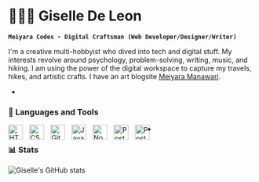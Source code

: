 # 👩🏻‍💻 Giselle De Leon

**`Meiyara Codes - Digital Craftsman (Web Developer/Designer/Writer)`**

I'm a creative multi-hobbyist who dived into tech and digital stuff. My interests revolve around psychology, problem-solving, writing, music, and hiking. I am using the power of the digital workspace to capture my travels, hikes, and artistic crafts. I have an art blogsite <a href="https://meiyara.art.blog/">Meiyara Manawari</a>.

-

### 🧰 Languages and Tools
<img align="left" alt="HTML" width="30px" style="padding-right:10px;" src="https://cdn.jsdelivr.net/gh/devicons/devicon@latest/icons/html5/html5-original.svg" />
<img align="left" alt="CSS" width="30px" style="padding-right:10px;" src="https://cdn.jsdelivr.net/gh/devicons/devicon@latest/icons/css3/css3-original.svg" />
<img align="left" alt="Git" width="30px" style="padding-right:10px;" src="https://cdn.jsdelivr.net/gh/devicons/devicon@latest/icons/git/git-original.svg" />
<img align="left" alt="Javascript" width="30px" style="padding-right:10px;" src="https://cdn.jsdelivr.net/gh/devicons/devicon@latest/icons/javascript/javascript-original.svg" />
<img align="left" alt="Node JS" width="30px" style="padding-right:10px;" src="https://cdn.jsdelivr.net/gh/devicons/devicon@latest/icons/nodejs/nodejs-original.svg" />
<img align="left" alt="PostgreSQL" width="30px" style="padding-right:10px;" src="https://cdn.jsdelivr.net/gh/devicons/devicon@latest/icons/postgresql/postgresql-original.svg" />
<img align="left" alt="PostgreSQL" width="30px" style="padding-right:10px;"  src="https://cdn.jsdelivr.net/gh/devicons/devicon@latest/icons/github/github-original.svg" />

-

### 📊 Stats
![Giselle's GitHub stats](https://github-readme-stats.vercel.app/api?username=MeiyaraCodes&show_icons=true&theme=radical)



          
          
